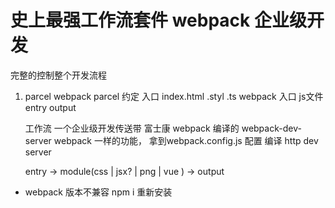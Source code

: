 # 史上最强工作流套件  webpack  企业级开发
完整的控制整个开发流程

1. parcel   webpack
    parcel  约定  入口   index.html   .styl   .ts
    webpack  入口  js文件  entry  output

    工作流  一个企业级开发传送带
    富士康 
    webpack   编译的
    webpack-dev-server   webpack  一样的功能，  拿到webpack.config.js  配置    编译  http  dev  server 

    entry -> module(css | jsx? | png | vue )  ->  output 

- webpack  版本不兼容
    npm i 重新安装

